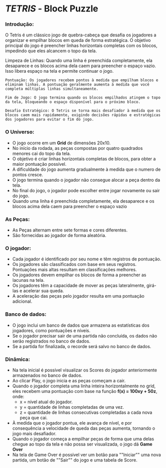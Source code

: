 # ***TETRIS*** - Block Puzzle

### Introdução:

O Tetris é um clássico jogo de quebra-cabeça que desafia os jogadores a organizar e empilhar blocos em queda de forma estratégica. O objetivo principal do jogo é preencher linhas horizontais completas com os blocos, impedindo que eles alcancem o topo da tela. 


Limpeza de Linhas: Quando uma linha é preenchida completamente, ela desaparece e os blocos acima dela caem para preencher o espaço vazio. Isso libera espaço na tela e permite continuar o jogo.

    Pontuação: Os jogadores recebem pontos à medida que empilham blocos e eliminam linhas. A pontuação geralmente aumenta à medida que você completa múltiplas linhas simultaneamente.

    Fim de Jogo: O jogo termina quando os blocos empilhados atingem o topo da tela, bloqueando o espaço disponível para o próximo bloco.

    Desafio Estratégico: O Tetris se torna mais desafiador à medida que os blocos caem mais rapidamente, exigindo decisões rápidas e estratégicas dos jogadores para evitar o fim do jogo.


### O Universo:

- O jogo ocorre em um **Grid** de dimensões 20x10.
- No início da rodada, as peças compostas por quatro quadrados menores cai do topo da tela.
- O objetivo é criar linhas horizontais completas de blocos, para obter a maior pontuação possível.
- A dificuldade do jogo aumenta gradualmente à medida que o numero de pontos cresce.
- O jogo termina quando o jogador não consegue alocar a peça dentro da tela.
- No final do jogo, o jogador pode escolher entre jogar novamente ou sair do jogo.
- Quando uma linha é preenchida completamente, ela desaparece e os blocos acima dela caem para preencher o espaço vazio

### As Peças:

- As Peças alternam entre sete formas e cores diferentes.
- São fornecidas ao jogador de forma aleatória.

### O jogador:

- Cada jogador é identificado por seu nome e têm registros de pontuação.
- Os jogadores são classificados com base em seus registros. Pontuações mais altas resultam em classificações melhores.
- Os jogadores devem empilhar os blocos de forma a preencher as lacunas na tela.
- Os jogadores têm a capacidade de mover as peças lateralmente, girá-las e acelerar sua queda.
- A aceleração das peças pelo jogador resulta em uma pontuação adicional.

### Banco de dados:

- O jogo inclui um banco de dados que armazena as estatísticas dos jogadores, como pontuações e níveis.
- Se o jogador precisar sair de uma partida não concluída, os dados não serão registrados no banco de dados.
- Se a partida for finalizada, o recorde será salvo no banco de dados.

### Dinâmica:

- Na tela inicial é possível visualizar os Scores do jogador anteriormente armazenados no banco de dados.
- Ao clicar Play, o jogo inicia e as peças começam a cair.
- Quando o jogador completa uma linha inteira horizontalmente no grid, eles recebem uma pontuação com base na função **f(x) = 100xy + 50z**, onde:
    - x = nível atual do jogador.
    - y = quantidade de linhas completadas de uma vez.
    - z = quantidade de linhas consecutivas completadas a cada nova peça que cai.
- À medida que o jogador pontua, ele avança de nível, e por consequência a velocidade de queda das peças aumenta, tornando o jogo mais desafiador.
- Quando o jogador começa a empilhar peças de forma que uma delas chegue ao topo da tela e não possa ser visualizada, o jogo dá **Game Over**
- Na tela de Game Over é possível ver um botão para ""Iniciar"" uma nova partida, um botão de ""Sair"" do jogo e uma tabela de Score.
